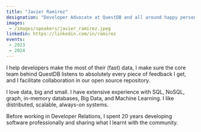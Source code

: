 ```yaml
---
title: "Javier Ramirez"
designation: "Developer Advocate at QuestDB and all around happy person. Fan of open source, developer communities, and data/ML technologies. He/him"
images:
 - /images/speakers/javier_ramirez.jpeg
linkedin: https://linkedin.com/in/ramirez
events:
 - 2023
 - 2024
---
```


I help developers make the most of their (fast) data, I make sure the core team behind QuestDB listens to absolutely every piece of feedback I get, and I facilitate collaboration in our open source repository. 
 
 
 
 I love data, big and small. I have extensive experience with SQL, NoSQL, graph, in-memory databases, Big Data, and Machine Learning. I like distributed, scalable, always-on systems. 
 
 
 
 Before working in Developer Relations, I spent 20 years developing software professionally and sharing what I learnt with the community.